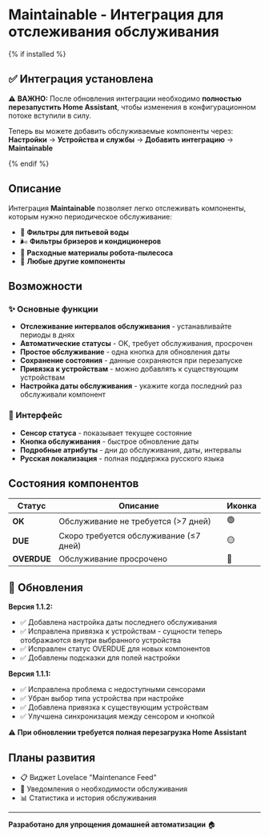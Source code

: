 # Maintainable - Интеграция для отслеживания обслуживания

{% if installed %}
## ✅ Интеграция установлена

⚠️ **ВАЖНО:** После обновления интеграции необходимо **полностью перезапустить Home Assistant**, чтобы изменения в конфигурационном потоке вступили в силу.

Теперь вы можете добавить обслуживаемые компоненты через:
**Настройки** → **Устройства и службы** → **Добавить интеграцию** → **Maintainable**

{% endif %}

## Описание

Интеграция **Maintainable** позволяет легко отслеживать компоненты, которым нужно периодическое обслуживание:

- 🚰 **Фильтры для питьевой воды**
- 🌬️ **Фильтры бризеров и кондиционеров**  
- 🤖 **Расходные материалы робота-пылесоса**
- 🔧 **Любые другие компоненты**

## Возможности

### ✨ Основные функции
- **Отслеживание интервалов обслуживания** - устанавливайте периоды в днях
- **Автоматические статусы** - OK, требует обслуживания, просрочен
- **Простое обслуживание** - одна кнопка для обновления даты
- **Сохранение состояния** - данные сохраняются при перезапуске
- **Привязка к устройствам** - можно добавлять к существующим устройствам
- **Настройка даты обслуживания** - укажите когда последний раз обслуживали компонент

### 📱 Интерфейс
- **Сенсор статуса** - показывает текущее состояние
- **Кнопка обслуживания** - быстрое обновление даты
- **Подробные атрибуты** - дни до обслуживания, даты, интервалы
- **Русская локализация** - полная поддержка русского языка

## Состояния компонентов

| Статус | Описание | Иконка |
|--------|----------|--------|
| **OK** | Обслуживание не требуется (>7 дней) | 🟢 |
| **DUE** | Скоро требуется обслуживание (≤7 дней) | 🟡 |
| **OVERDUE** | Обслуживание просрочено | 🔴 |

## 🔄 Обновления

**Версия 1.1.2:**
- ✅ Добавлена настройка даты последнего обслуживания
- ✅ Исправлена привязка к устройствам - сущности теперь отображаются внутри выбранного устройства
- ✅ Исправлен статус OVERDUE для новых компонентов
- ✅ Добавлены подсказки для полей настройки

**Версия 1.1.1:**
- ✅ Исправлена проблема с недоступными сенсорами
- ✅ Убран выбор типа устройства при настройке
- ✅ Добавлена привязка к существующим устройствам
- ✅ Улучшена синхронизация между сенсором и кнопкой

⚠️ **При обновлении требуется полная перезагрузка Home Assistant**

## Планы развития

- 📋 Виджет Lovelace "Maintenance Feed"
- 🔔 Уведомления о необходимости обслуживания
- 📊 Статистика и история обслуживания

---

**Разработано для упрощения домашней автоматизации** 🏠 